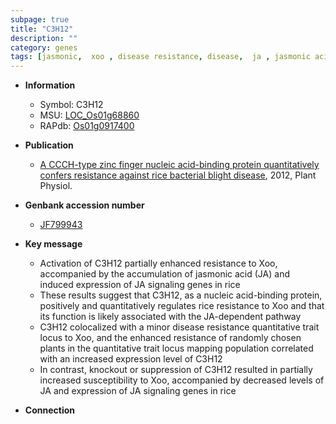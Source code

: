 ```yaml
---
subpage: true
title: "C3H12"
description: ""
category: genes
tags: [jasmonic,  xoo , disease resistance, disease,  ja , jasmonic acid]
---
```


* **Information**  
    + Symbol: C3H12  
    + MSU: [LOC_Os01g68860](http://rice.plantbiology.msu.edu/cgi-bin/ORF_infopage.cgi?orf=LOC_Os01g68860)  
    + RAPdb: [Os01g0917400](http://rapdb.dna.affrc.go.jp/viewer/gbrowse_details/irgsp1?name=Os01g0917400)  

* **Publication**  
    + [A CCCH-type zinc finger nucleic acid-binding protein quantitatively confers resistance against rice bacterial blight disease](http://www.ncbi.nlm.nih.gov/pubmed?term=A+CCCH-type+zinc+finger+nucleic+acid-binding+protein+quantitatively+confers+resistance+against+rice+bacterial+blight+disease%5BTitle%5D), 2012, Plant Physiol.

* **Genbank accession number**  
    + [JF799943](http://www.ncbi.nlm.nih.gov/nuccore/JF799943)

* **Key message**  
    + Activation of C3H12 partially enhanced resistance to Xoo, accompanied by the accumulation of jasmonic acid (JA) and induced expression of JA signaling genes in rice
    + These results suggest that C3H12, as a nucleic acid-binding protein, positively and quantitatively regulates rice resistance to Xoo and that its function is likely associated with the JA-dependent pathway
    + C3H12 colocalized with a minor disease resistance quantitative trait locus to Xoo, and the enhanced resistance of randomly chosen plants in the quantitative trait locus mapping population correlated with an increased expression level of C3H12
    + In contrast, knockout or suppression of C3H12 resulted in partially increased susceptibility to Xoo, accompanied by decreased levels of JA and expression of JA signaling genes in rice

* **Connection**  



